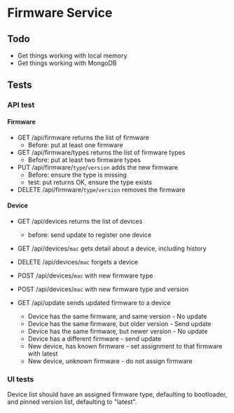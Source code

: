 # Firmware Service

## Todo

* Get things working with local memory
* Get things working with MongoDB

## Tests

### API test

#### Firmware

* GET /api/firmware returns the list of firmware
  * Before: put at least one firmware
* GET /api/firmware/types returns the list of firmware types
  * Before: put at least two firmware types
* PUT /api/firmware/`type`/`version` adds the new firmware
  * Before: ensure the type is missing
  * test: put returns OK, ensure the type exists
* DELETE /api/firmware/`type`/`version` removes the firmware

#### Device

* GET /api/devices returns the list of devices
  * before: send update to register one device
* GET /api/devices/`mac` gets detail about a device, including history
* DELETE /api/devices/`mac` forgets a device

* POST /api/devices/`mac` with new firmware type
* POST /api/devices/`mac` with new firmware type and version

* GET /api/update sends updated firmware to a device
  * Device has the same firmware, and same version - No update
  * Device has the same firmware, but older version - Send update
  * Device has the same firmware, but newer version - No update
  * Device has a different firmware - send update
  * New device, has known firmware - set assignment to that firmware with latest
  * New device, unknown firmware - do not assign firmware

### UI tests

Device list should have an assigned firmware type, defaulting to bootloader, and pinned version list, defaulting to "latest".
